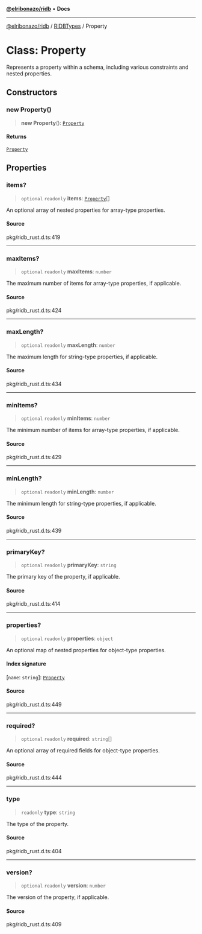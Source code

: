 [**@elribonazo/ridb**](../../../README.md) • **Docs**

***

[@elribonazo/ridb](../../../globals.md) / [RIDBTypes](../README.md) / Property

# Class: Property

Represents a property within a schema, including various constraints and nested properties.

## Constructors

### new Property()

> **new Property**(): [`Property`](Property.md)

#### Returns

[`Property`](Property.md)

## Properties

### items?

> `optional` `readonly` **items**: [`Property`](Property.md)[]

An optional array of nested properties for array-type properties.

#### Source

pkg/ridb\_rust.d.ts:419

***

### maxItems?

> `optional` `readonly` **maxItems**: `number`

The maximum number of items for array-type properties, if applicable.

#### Source

pkg/ridb\_rust.d.ts:424

***

### maxLength?

> `optional` `readonly` **maxLength**: `number`

The maximum length for string-type properties, if applicable.

#### Source

pkg/ridb\_rust.d.ts:434

***

### minItems?

> `optional` `readonly` **minItems**: `number`

The minimum number of items for array-type properties, if applicable.

#### Source

pkg/ridb\_rust.d.ts:429

***

### minLength?

> `optional` `readonly` **minLength**: `number`

The minimum length for string-type properties, if applicable.

#### Source

pkg/ridb\_rust.d.ts:439

***

### primaryKey?

> `optional` `readonly` **primaryKey**: `string`

The primary key of the property, if applicable.

#### Source

pkg/ridb\_rust.d.ts:414

***

### properties?

> `optional` `readonly` **properties**: `object`

An optional map of nested properties for object-type properties.

#### Index signature

 \[`name`: `string`\]: [`Property`](Property.md)

#### Source

pkg/ridb\_rust.d.ts:449

***

### required?

> `optional` `readonly` **required**: `string`[]

An optional array of required fields for object-type properties.

#### Source

pkg/ridb\_rust.d.ts:444

***

### type

> `readonly` **type**: `string`

The type of the property.

#### Source

pkg/ridb\_rust.d.ts:404

***

### version?

> `optional` `readonly` **version**: `number`

The version of the property, if applicable.

#### Source

pkg/ridb\_rust.d.ts:409
